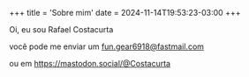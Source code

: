 +++
title = 'Sobre mim'
date = 2024-11-14T19:53:23-03:00
+++

Oi, eu sou Rafael Costacurta

você pode me enviar um fun.gear6918@fastmail.com

ou em https://mastodon.social/@Costacurta





